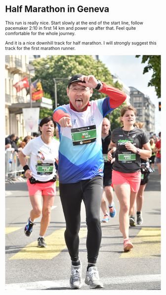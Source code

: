 # Half Marathon in Geneva

This run is really nice. Start slowly at the end of the start line, follow pacemaker 2:10 in first 14 km and power up after that. Feel quite comfortable for the whole journey.&#x20;

And it is a nice downhill track for half marathon. I will strongly suggest this track for the first marathon runner.

![At the end of the run](../.gitbook/assets/Run-Rotated.jpeg)
